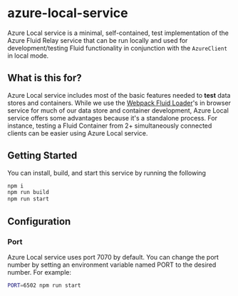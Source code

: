 # azure-local-service

Azure Local service is a minimal, self-contained, test implementation of the Azure Fluid Relay service that can be run locally and used for development/testing Fluid functionality in conjunction with the `AzureClient` in local mode.

## What is this for?

Azure Local service includes most of the basic features needed to **test** data stores and containers. While we use the [Webpack Fluid Loader](../../packages/tools/webpack-fluid-loader)'s in browser service for much of our data store and container development, Azure Local service offers some advantages because it's a standalone process. For instance, testing a Fluid Container from 2+ simultaneously connected clients can be easier using Azure Local service.

## Getting Started
You can install, build, and start this service by running the following

```sh
npm i
npm run build
npm run start
```

## Configuration
### Port
Azure Local service uses port 7070 by default.  You can change the port number by setting an environment
variable named PORT to the desired number.  For example:
```sh
PORT=6502 npm run start
```
